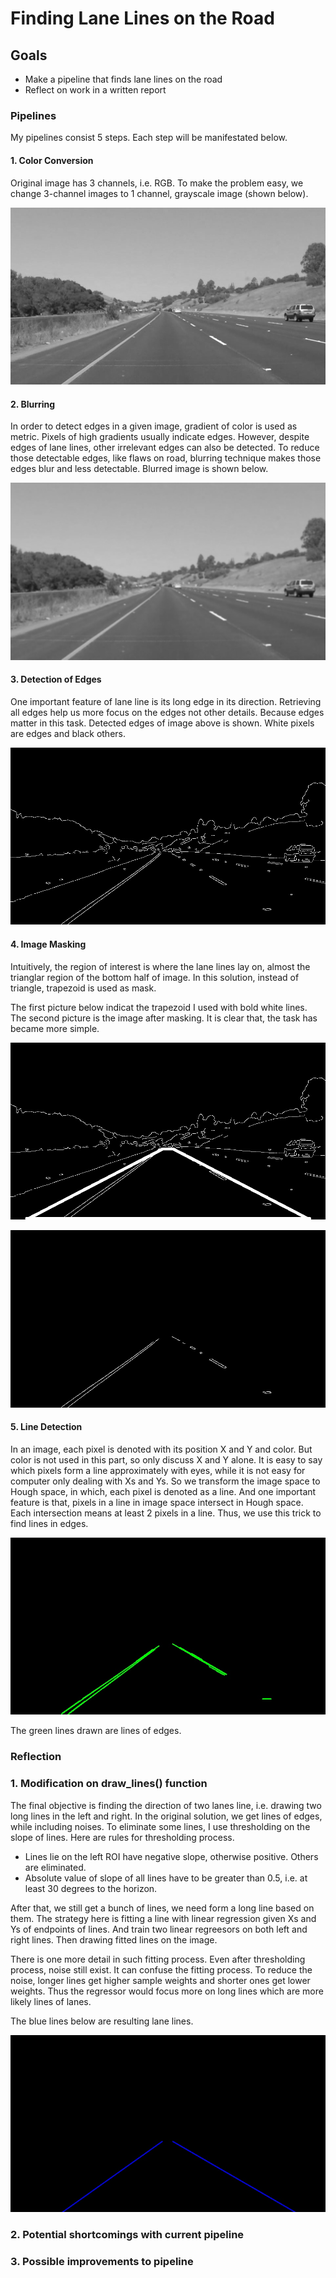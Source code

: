 # **Finding Lane Lines on the Road** 

## Goals

* Make a pipeline that finds lane lines on the road
* Reflect on work in a written report

### Pipelines

My pipelines consist 5 steps. Each step will be manifestated below.

#### 1. Color Conversion

Original image has 3 channels, i.e. RGB. To make the problem easy, we change 3-channel images to 1 channel, grayscale image (shown below).

![alt text][grayScale]

#### 2. Blurring

In order to detect edges in a given image, gradient of color is used as metric. Pixels of high gradients usually indicate edges. However, despite edges of lane lines, other irrelevant edges can also be detected. To reduce those detectable edges, like flaws on road, blurring technique makes those edges blur and less detectable. Blurred image is shown below.

![alt text][blur]

#### 3. Detection of Edges

One important feature of lane line is its long edge in its direction. Retrieving all edges help us more focus on the edges not 
other details. Because edges matter in this task. Detected edges of image above is shown. White pixels are edges and black others.

![alt text][edges]

#### 4. Image Masking

Intuitively, the region of interest is where the lane lines lay on, almost the trianglar region of the bottom half of image. In this solution, instead of triangle, trapezoid is used as mask.

The first picture below indicat the trapezoid I used with bold white lines. The second picture is the image after masking. It is clear that, the task has became more simple.

![alt text][mask]

![alt text][masked]

#### 5. Line Detection

In an image, each pixel is denoted with its position X and Y and color. But color is not used in this part, so only discuss X and Y alone. It is easy to say which pixels form a line approximately with eyes, while it is not easy for computer only dealing with Xs and Ys. So we transform the image space to Hough space, in which, each pixel is denoted as a line. And one important feature is that, pixels in a line in image space intersect in Hough space. Each intersection means at least 2 pixels in a line. Thus, we use this trick to find lines in edges.

![alt text][rawLine]

The green lines drawn are lines of edges.


### Reflection

### 1. Modification on draw_lines() function

The final objective is finding the direction of two lanes line, i.e. drawing two long lines in the left and right. In the original solution, we get lines of edges, while including noises. To eliminate some lines, I use thresholding on the slope of lines. Here are rules for thresholding process.

- Lines lie on the left ROI have negative slope, otherwise positive. Others are eliminated.
- Absolute value of slope of all lines have to be greater than 0.5, i.e. at least 30 degrees to the horizon.

After that, we still get a bunch of lines, we need form a long line based on them. The strategy here is fitting a line with linear regression given Xs and Ys of endpoints of lines. And train two linear regreesors on both left and right lines. Then drawing fitted lines on the image. 

There is one more detail in such fitting process. Even after thresholding process, noise still exist. It can confuse the fitting process. To reduce the noise, longer lines get higher sample weights and shorter ones get lower weights. Thus the regressor would focus more on long lines which are more likely lines of lanes.

The blue lines below are resulting lane lines.

![alt text][line]

### 2. Potential shortcomings with current pipeline


### 3. Possible improvements to pipeline


[grayScale]: ./writeup_images/gray_scale.jpg "Grayscale"
[blur]: ./writeup_images/blur.jpg "Blur"
[edges]: ./writeup_images/edges.jpg "Edges"
[mask]: ./writeup_images/mask.jpg "Mask"
[masked]: ./writeup_images/masked.jpg "Masked"
[rawLine]: ./writeup_images/raw_line.jpg "RawLine"
[line]: ./writeup_images/line.jpg "Line"
[final]: ./writeup_images/final_extend.jpg "Final"


